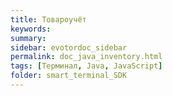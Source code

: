 ```yaml
---
title: Товароучёт
keywords:
summary:
sidebar: evotordoc_sidebar
permalink: doc_java_inventory.html
tags: [Терминал, Java, JavaScript]
folder: smart_terminal_SDK
---
```

